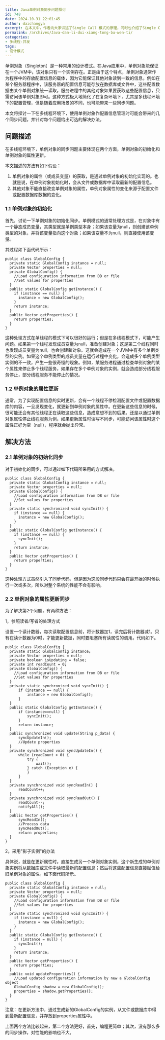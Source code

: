```yaml
---
title: Java单例对象同步问题探讨
id: 748
date: 2024-10-31 22:01:45
author: daichangya
excerpt: 在本文中，作者向大家讲述了Single Call 模式的原理，同时也介绍了Single Call 模式的实现问题。
permalink: /archives/Java-dan-li-dui-xiang-tong-bu-wen-ti/
categories:
- 多线程-并发
tags:
- 设计模式
---
```


单例对象（Singleton）是一种常用的设计模式。在Java应用中，单例对象能保证在一个JVM中，该对象只有一个实例存在。正是由于这个特点，单例对象通常作为程序中的存放配置信息的载体，因为它能保证其他对象读到一致的信息。例如在某个服务器程序中，该服务器的配置信息可能存放在数据库或文件中，这些配置数据由某个单例对象统一读取，服务进程中的其他对象如果要获取这些配置信息，只需访问该单例对象即可。这种方式极大地简化了在复杂环境下，尤其是多线程环境下的配置管理，但是随着应用场景的不同，也可能带来一些同步问题。

本文将探讨一下在多线程环境下，使用单例对象作配置信息管理时可能会带来的几个同步问题，并针对每个问题给出可选的解决办法。

## 问题描述

在多线程环境下，单例对象的同步问题主要体现在两个方面，单例对象的初始化和单例对象的属性更新。

本文描述的方法有如下假设：

1.  单例对象的属性（或成员变量）的获取，是通过单例对象的初始化实现的。也就是说，在单例对象初始化时，会从文件或数据库中读取最新的配置信息。
2.  其他对象不能直接改变单例对象的属性，单例对象属性的变化来源于配置文件或配置数据库数据的变化。

### 1.1 单例对象的初始化

首先，讨论一下单例对象的初始化同步。单例模式的通常处理方式是，在对象中有一个静态成员变量，其类型就是单例类型本身；如果该变量为null，则创建该单例类型的对象，并将该变量指向这个对象；如果该变量不为null，则直接使用该变量。

其过程如下面代码所示：

```
public class GlobalConfig {
  private static GlobalConfig instance = null;
  private Vector properties = null;
  private GlobalConfig() {
    //Load configuration information from DB or file
    //Set values for properties
  }
  public static GlobalConfig getInstance() {
    if (instance == null) {
      instance = new GlobalConfig();
    }
    return instance;
  }
  public Vector getProperties() {
    return properties;
  }
}
```

这种处理方式在单线程的模式下可以很好的运行；但是在多线程模式下，可能产生问题。如果第一个线程发现成员变量为null，准备创建对象；这是第二个线程同时也发现成员变量为null，也会创建新对象。这就会造成在一个JVM中有多个单例类型的实例。如果这个单例类型的成员变量在运行过程中变化，会造成多个单例类型实例的不一致，产生一些很奇怪的现象。例如，某服务进程通过检查单例对象的某个属性来停止多个线程服务，如果存在多个单例对象的实例，就会造成部分线程服务停止，部分线程服务不能停止的情况。

### 1.2 单例对象的属性更新

通常，为了实现配置信息的实时更新，会有一个线程不停检测配置文件或配置数据库的内容，一旦发现变化，就更新到单例对象的属性中。在更新这些信息的时候，很可能还会有其他线程正在读取这些信息，造成意想不到的后果。还是以通过单例对象属性停止线程服务为例，如果更新属性时读写不同步，可能访问该属性时这个属性正好为空（null），程序就会抛出异常。

## 解决方法

### 2.1 单例对象的初始化同步

对于初始化的同步，可以通过如下代码所采用的方式解决。

```
public class GlobalConfig {
  private static GlobalConfig instance = null;
  private Vector properties = null;
  private GlobalConfig() {
    //Load configuration information from DB or file
    //Set values for properties
  }
  private static synchronized void syncInit() {
    if (instance == null) {
      instance = new GlobalConfig();
    }
  }
  public static GlobalConfig getInstance() {
    if (instance == null) {
      syncInit();
    }
    return instance;
  }
  public Vector getProperties() {
    return properties;
  }
}
```

这种处理方式虽然引入了同步代码，但是因为这段同步代码只会在最开始的时候执行一次或多次，所以对整个系统的性能不会有影响。

### 2.2 单例对象的属性更新同步

为了解决第2个问题，有两种方法：

1，参照读者/写者的处理方式

设置一个读计数器，每次读取配置信息前，将计数器加1，读完后将计数器减1。只有在读计数器为0时，才能更新数据，同时要阻塞所有读属性的调用。代码如下。

```
public class GlobalConfig {
  private static GlobalConfig instance;
  private Vector properties = null;
  private boolean isUpdating = false;
  private int readCount = 0;
  private GlobalConfig() {
    //Load configuration information from DB or file
    //Set values for properties
  }
  private static synchronized void syncInit() {
      if (instance == null) {
          instance = new GlobalConfig();
      }
  }
  public static GlobalConfig getInstance() {
      if (instance==null) {
          syncInit();
      }
      return instance;
  }
  public synchronized void update(String p_data) {
      syncUpdateIn();
      //Update properties
  }
  private synchronized void syncUpdateIn() {
      while (readCount > 0) {
          try {
              wait();
          } catch (Exception e) {
          }
      }
  }
  private synchronized void syncReadIn() {
      readCount++;
  }
  private synchronized void syncReadOut() {
      readCount--;
      notifyAll();
  }
  public Vector getProperties() {
      syncReadIn();
      //Process data
      syncReadOut();
      return properties;
  }
}
```

2，采用"影子实例"的办法

具体说，就是在更新属性时，直接生成另一个单例对象实例，这个新生成的单例对象实例将从数据库或文件中读取最新的配置信息；然后将这些配置信息直接赋值给旧单例对象的属性。如下面代码所示。

```
public class GlobalConfig {
  private static GlobalConfig instance = null;
  private Vector properties = null;
  private GlobalConfig() {
    //Load configuration information from DB or file
    //Set values for properties
  }
  private static synchronized void syncInit() {
    if (instance = null) {
      instance = new GlobalConfig();
    }
  }
  public static GlobalConfig getInstance() {
    if (instance = null) {
      syncInit();
    }
    return instance;
  }
  public Vector getProperties() {
    return properties;
  }
  public void updateProperties() {
    //Load updated configuration information by new a GlobalConfig object
    GlobalConfig shadow = new GlobalConfig();
    properties = shadow.getProperties();
  }
}
```

注意：在更新方法中，通过生成新的GlobalConfig的实例，从文件或数据库中得到最新配置信息，并存放到properties属性中。

上面两个方法比较起来，第二个方法更好，首先，编程更简单；其次，没有那么多的同步操作，对性能的影响也不大。

